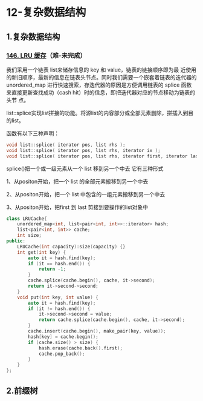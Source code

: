# 12-复杂数据结构

## 1.复杂数据结构

### [146. LRU 缓存](https://leetcode.cn/problems/lru-cache/)（难-未完成）

我们采用一个链表 list来储存信息的 key 和 value，链表的链接顺序即为最 近使用的新旧顺序，最新的信息在链表头节点。同时我们需要一个嵌套着链表的迭代器的 unordered_map 进行快速搜索，存迭代器的原因是方便调用链表的 splice 函数来直接更新查找成功（cash hit）时的信息，即把迭代器对应的节点移动为链表的头节 点。



list::splice实现list拼接的功能。将源list的内容部分或全部元素删除，拼插入到目的list。

函数有以下三种声明：

```cpp
void list::splice( iterator pos, list rhs );
void list::splice( iterator pos, list rhs, iterator ix ); 
void list::splice( iterator pos, list rhs, iterator first, iterator last );
```


splice()把一个或一级元素从一个 list 移到另一个中去 它有三种形式

1、从positon开始，把一个 list 的全部元素搬移到另一个中去

2、从positon开始，把一个 list 中包含的一组元素搬移到另一个中去

3、从positon开始，把first 到 last 剪接到要操作的list对象中

```cpp
class LRUCache{
    unordered_map<int, list<pair<int, int>>::iterator> hash;
    list<pair<int, int>> cache;
    int size;
public:
    LRUCache(int capacity):size(capacity) {}
    int get(int key) {
        auto it = hash.find(key);
        if (it == hash.end()) {
            return -1;
        }
        cache.splice(cache.begin(), cache, it->second);
        return it->second->second;
    }
    void put(int key, int value) {
        auto it = hash.find(key);
        if (it != hash.end()) {
            it->second->second = value;
            return cache.splice(cache.begin(), cache, it->second);
        }
        cache.insert(cache.begin(), make_pair(key, value));
        hash[key] = cache.begin();
        if (cache.size() > size) {
            hash.erase(cache.back().first);
            cache.pop_back();
        }
    }
};
```



## 2.前缀树